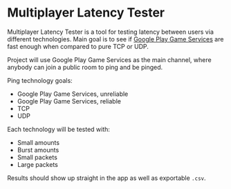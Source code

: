Multiplayer Latency Tester
==========================

Multiplayer Latency Tester is a tool for testing latency between users via different technologies. Main goal is to see if [Google Play Game Services](http://developer.android.com/google/play-services/games.html) are fast enough when compared to pure TCP or UDP.

Project will use Google Play Game Services as the main channel, where anybody can join a public room to ping and be pinged.

Ping technology goals:

  - Google Play Game Services, unreliable
  - Google Play Game Services, reliable
  - TCP
  - UDP

Each technology will be tested with:

  - Small amounts
  - Burst amounts
  - Small packets
  - Large packets

Results should show up straight in the app as well as exportable `.csv`.
